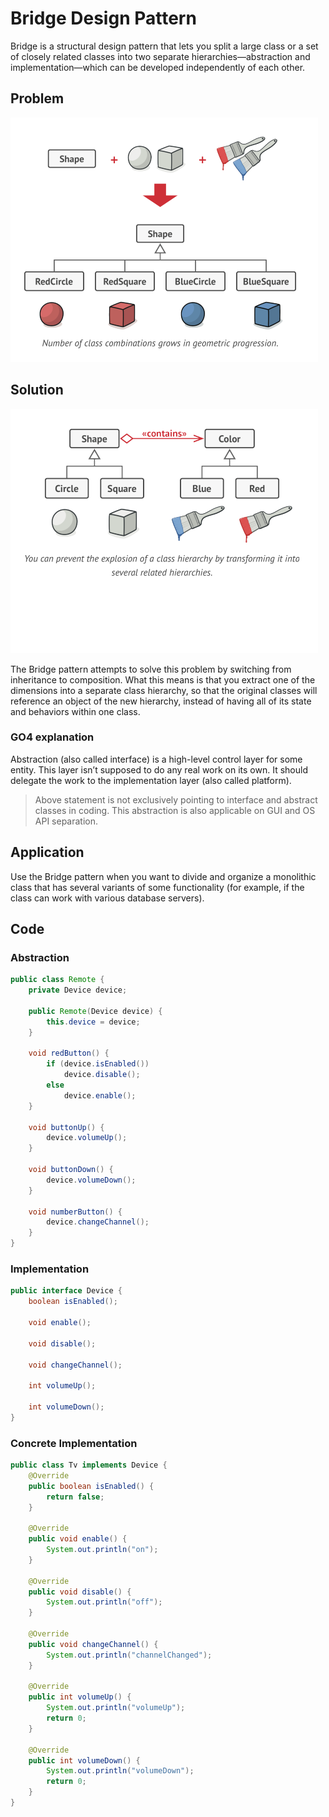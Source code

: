 # Bridge Design Pattern

Bridge is a structural design pattern that lets you split a large class or a set of closely related classes into two
separate hierarchies—abstraction and implementation—which can be developed independently of each other.

## Problem

![problem](../../../../pics/designpatterns-bridge1.png)

## Solution

![solution](../../../../pics/designpatterns-bridge2.png)

The Bridge pattern attempts to solve this problem by switching from inheritance to composition. What this means is that
you extract one of the dimensions into a separate class hierarchy, so that the original classes will reference an object
of the new hierarchy, instead of having all of its state and behaviors within one class.

### GO4 explanation

Abstraction (also called interface) is a high-level control layer for some entity. This layer isn’t supposed to do any
real work on its own. It should delegate the work to the implementation layer (also called platform).

> Above statement is not exclusively pointing to interface and abstract classes in coding. This abstraction is also
> applicable on GUI and OS API separation.

## Application

Use the Bridge pattern when you want to divide and organize a monolithic class that has several variants of some
functionality (for example, if the class can work with various database servers).

## Code

### Abstraction

```java
public class Remote {
    private Device device;

    public Remote(Device device) {
        this.device = device;
    }

    void redButton() {
        if (device.isEnabled())
            device.disable();
        else
            device.enable();
    }

    void buttonUp() {
        device.volumeUp();
    }

    void buttonDown() {
        device.volumeDown();
    }

    void numberButton() {
        device.changeChannel();
    }
}
```

### Implementation

```java
public interface Device {
    boolean isEnabled();

    void enable();

    void disable();

    void changeChannel();

    int volumeUp();

    int volumeDown();
}
```

### Concrete Implementation

```java
public class Tv implements Device {
    @Override
    public boolean isEnabled() {
        return false;
    }

    @Override
    public void enable() {
        System.out.println("on");
    }

    @Override
    public void disable() {
        System.out.println("off");
    }

    @Override
    public void changeChannel() {
        System.out.println("channelChanged");
    }

    @Override
    public int volumeUp() {
        System.out.println("volumeUp");
        return 0;
    }

    @Override
    public int volumeDown() {
        System.out.println("volumeDown");
        return 0;
    }
}
```
